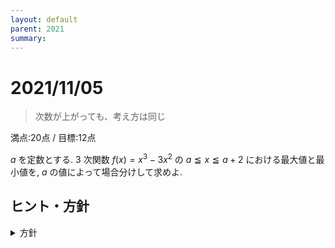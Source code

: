 ```yaml
---
layout: default
parent: 2021
summary: 
---
```


# 2021/11/05

> 次数が上がっても、考え方は同じ

満点:20点 / 目標:12点

$a$ を定数とする. $3$ 次関数 $f(x)=x^3-3x^2$ の $a \leqq x \leqq a+2$ における最大値と最小値を, $a$ の値によって場合分けして求めよ.

## ヒント・方針

<details markdown="1">
<summary>方針</summary>

- **最大値・最小値がいつ切り替わるか**を意識する.
- 定義域全体が動く場合の関数の最大・最小
    - 2次関数: 黄チャートIA 基本例題63
    - 3次関数: 黄チャートIIB 重要例題191
        - なぜかLv5表記だが, 逆難易度詐欺なのであまり難しくない

<details markdown="1">
<summary>すごいヒント(ほぼ答え)</summary>

- $f(a)$ と $f(a+2)$ の大小関係に注目

<div class="geogebra">
<iframe scrolling="no" title="mathterro_20211105" src="https://www.geogebra.org/material/iframe/id/wptqtgx4/width/700/height/500/border/888888/sfsb/true/smb/false/stb/false/stbh/false/ai/false/asb/false/sri/false/rc/false/ld/false/sdz/false/ctl/false" width="700px" height="500px" style="border:0px;"> </iframe>
</div>

</details>

</details>